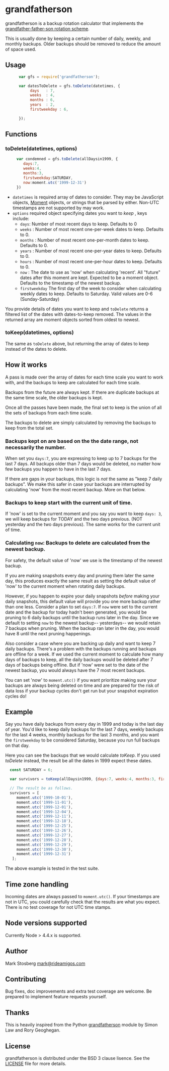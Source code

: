# grandfatherson

grandfatherson is a backup rotation calculator that implements the
[grandfather-father-son rotation scheme](http://en.wikipedia.org/wiki/Backup_rotation_scheme#Grandfather-father-son_backup).

This is usually done by keeping a certain number of daily, weekly, and
monthly backups. Older backups should be removed to reduce the amount
of space used.

## Usage


```javascript
      var gfs = require('grandfatherson');

      var datesToDelete = gfs.toDelete(datetimes, {
           days   : 7,
           weeks  : 4,
           months : 6,
           years  : 2,
           firstweekday : 6,

      });
```

## Functions

### toDelete(datetimes, options)

```javascript
     var condemned = gfs.toDelete(allDaysin1999, {
        days:7,
        weeks:4,
        months:3,
        firstweekday:SATURDAY,
        now:moment.utc('1999-12-31')
     })
```

 * `datetimes` is required array of dates to consider. They may be JavaScript objects, [Moment](http://momentjs.com) objects, or strings that be parsed by either. Non-UTC timestamps are not supported by may work.
 * `options` required object specifying dates you want to *keep* , keys include:
   * `days`: Number of most recent days to keep. Defaults to 0
   * `weeks` : Number of most recent one-per-week dates to keep. Defaults to 0.
   * `months` : Number of most recent one-per-month dates to keep. Defaults to 0.
   * `years`  : Number of most recent one-per-year dates to keep. Defaults to 0.
   * `hours`  : Number of most recent one-per-hour dates to keep. Defaults to 0.
   * `now` : The date to use as 'now' when calculating 'recent'. All "future" dates after this moment are kept. Expected to be a moment object. Defaults to the timestamp of the newest backup.
   * `firstweekday` The first day of the week to consider when calculating weekly dates to keep. Defaults to Saturday. Valid values are 0-6 (Sunday-Saturday)

You provide details of dates you want to keep and `toDelete` returns a filtered list of the dates with dates-to-keep removed. The values in the returned array are moment objects sorted from oldest to newest.


### toKeep(datetimes, options)

The same as `toDelete` above, but returning the array of dates to keep instead of the dates to delete.

## How it works

A pass is made over the array of dates for each time scale you want to work with, and the backups to keep are calculated for each time scale.

Backups from the future are always kept. If there are duplicate backups at the same time scale, the older backups is kept.

Once all the passes have been made, the final set to keep is the union of all the sets of backups from each time scale.

The backups to delete are simply calculated by removing the backups to keep from the total set.

### Backups kept on are based on the the date range, not necessarily the number.

When set you `days:7`, you are expressing to keep up to 7 backups for the last 7 days. All backups older than 7 days would be deleted, no matter how few
backups you happen to have in the last 7 days.

If there are gaps in your backups, this logic is *not* the same as "keep 7 daily backups". We make this
safer in case your backups are interrupted by calculating 'now' from the most recent backup.  More on that below.

### Backups to keep start with the current unit of time.

If 'now' is set to the current moment and you say you want to keep `days: 3`, we will keep backups
for TODAY and the two days previous. (NOT yesterday and the two days previous). The same works for the current unit of time.

### Calculating `now`: Backups to delete are calculated from the newest backup.

For safety, the default value of 'now' we use is the timestamp of the newest backup.

If you are making snapshots every day and pruning them later the same day, this produces exactly the same result as setting the default value of 'now' to the current moment when rotating daily backups.

However, if you happen to expire your daily snapshots *before*  making your daily snapshots, this default value will provide you one more backup rather than one less. Consider a plan
to set `days:7`. If `now` were set to the current date and the backup for today hadn't been generated, you would be pruning to 6 daily backups until the backup runs later in the day.
Since we default to setting `now` to the newest backup-- yesterdays-- we would retain 7 backups when pruning. When the backup ran later in the day, you would have 8 until the next
pruning happenings.

Also consider a case where you are backing up daily and want to keep 7 daily backups. There's a problem with the backups running and backups are offline for a week. If we used the current moment to calculate how many days of backups to keep, all the daily backups would be deleted after 7 days of backups being offline. But if 'now' were set to the date of the newest backup, you would always have the 7 most recent backups.

You can set 'now' to `moment.utc()` if you want prioritize making sure your backups are always being deleted on time and are prepared for the risk of data loss if your backup cycles don't get run but your snapshot expiration cycles do!

## Example

Say you have daily backups from every day in 1999 and today is the last day of year. You'd like to keep daily
backups for the last 7 days, weekly backups for the last 4 weeks, monthly backups for the last 3 months, and
you want the `firstweekday` to be considered Saturday, because you run full backups on that day.

Here you can see the backups that we would calculate *toKeep*. If you used *toDelete* instead, the result
be all the dates in 1999 expect these dates.

```javascript
  const SATURDAY = 6;

  var survivors = toKeep(allDaysin1999, {days:7, weeks:4, months:3, firstweekday:SATURDAY, now:moment.utc('1999-12-31')})

  // The result be as follows.
  survivors = [
     moment.utc('1999-10-01'),
     moment.utc('1999-11-01'),
     moment.utc('1999-12-01'),
     moment.utc('1999-12-04'),
     moment.utc('1999-12-11'),
     moment.utc('1999-12-18'),
     moment.utc('1999-12-25'),
     moment.utc('1999-12-26'),
     moment.utc('1999-12-27'),
     moment.utc('1999-12-28'),
     moment.utc('1999-12-29'),
     moment.utc('1999-12-30'),
     moment.utc('1999-12-31')
   ];
```

The above example is tested in the test suite.

## Time zone handling

Incoming dates are always passed to `moment.utc()`. If your timestamps are not in UTC, you could carefully
check that the results are what you expect. There is no test coverage for not UTC time stamps.

## Node versions supported

Currently Node > 4.4.x is supported.

## Author

Mark Stosberg <mark@rideamigos.com>

## Contributing

Bug fixes, doc improvements and extra test coverage are welcome. Be prepared to implement feature requests yourself.

## Thanks

This is heavily inspired from the Python [grandfatherson](https://github.com/ecometrica/grandfatherson) module by
Simon Law and Rory Geoghegan.

## License

grandfatherson is distributed under the BSD 3 clause lisence. See the
[LICENSE](./LICENSE) file for more details.
